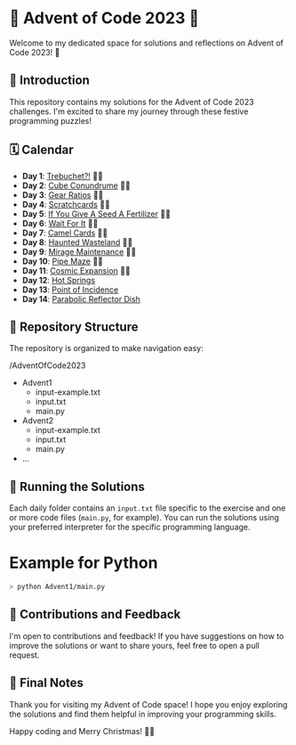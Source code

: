# 🎄 Advent of Code 2023 🎅

Welcome to my dedicated space for solutions and reflections on Advent of Code 2023! 🌟

## 🚀 Introduction

This repository contains my solutions for the Advent of Code 2023 challenges. I'm excited to share my journey through these festive programming puzzles!

## 🗓️ Calendar

- **Day 1**: [Trebuchet?!](https://adventofcode.com/2023/day/1) 🌟🌟
- **Day 2**: [Cube Conundrume](https://adventofcode.com/2023/day/2) 🌟🌟
- **Day 3**: [Gear Ratios](https://adventofcode.com/2023/day/3) 🌟🌟
- **Day 4**: [Scratchcards](https://adventofcode.com/2023/day/4) 🌟🌟
- **Day 5**: [If You Give A Seed A Fertilizer](https://adventofcode.com/2023/day/5) 🌟🌟
- **Day 6**: [Wait For It](https://adventofcode.com/2023/day/6) 🌟🌟
- **Day 7**: [Camel Cards](https://adventofcode.com/2023/day/7) 🌟🌟
- **Day 8**: [Haunted Wasteland](https://adventofcode.com/2023/day/8) 🌟🌟
- **Day 9**: [Mirage Maintenance](https://adventofcode.com/2023/day/9) 🌟🌟
- **Day 10**: [Pipe Maze](https://adventofcode.com/2023/day/10) 🌟🌟
- **Day 11**: [Cosmic Expansion](https://adventofcode.com/2023/day/11) 🌟🌟
- **Day 12**: [Hot Springs](https://adventofcode.com/2023/day/12)
- **Day 13**: [Point of Incidence](https://adventofcode.com/2023/day/13)
- **Day 14**: [Parabolic Reflector Dish](https://adventofcode.com/2023/day/14)

<!--
- **Day 15**: [Wait For It](https://adventofcode.com/2023/day/15)
<!--
- **Day 16**: [Wait For It](https://adventofcode.com/2023/day/16)
<!--
- **Day 17**: [Wait For It](https://adventofcode.com/2023/day/17)
<!--
- **Day 18**: [Wait For It](https://adventofcode.com/2023/day/18)
<!--
- **Day 19**: [Wait For It](https://adventofcode.com/2023/day/19)
<!--
- **Day 20**: [Wait For It](https://adventofcode.com/2023/day/20)
<!--
- **Day 21**: [Wait For It](https://adventofcode.com/2023/day/21)
<!--
- **Day 22**: [Wait For It](https://adventofcode.com/2023/day/22)
<!--
- **Day 23**: [Wait For It](https://adventofcode.com/2023/day/23)
<!--
- **Day 24**: [Wait For It](https://adventofcode.com/2023/day/24)
<!--
- **Day 25**: [Wait For It](https://adventofcode.com/2023/day/25)
 -->

## 📂 Repository Structure

The repository is organized to make navigation easy:

/AdventOfCode2023

- Advent1
  - input-example.txt
  - input.txt
  - main.py
- Advent2
  - input-example.txt
  - input.txt
  - main.py
- ...

## 🤖 Running the Solutions

Each daily folder contains an `input.txt` file specific to the exercise and one or more code files (`main.py`, for example). You can run the solutions using your preferred interpreter for the specific programming language.

# Example for Python

```bash
> python Advent1/main.py
```

## 🎁 Contributions and Feedback

I'm open to contributions and feedback! If you have suggestions on how to improve the solutions or want to share yours, feel free to open a pull request.

## 📜 Final Notes

Thank you for visiting my Advent of Code space! I hope you enjoy exploring the solutions and find them helpful in improving your programming skills.

Happy coding and Merry Christmas! 🎁🎉
